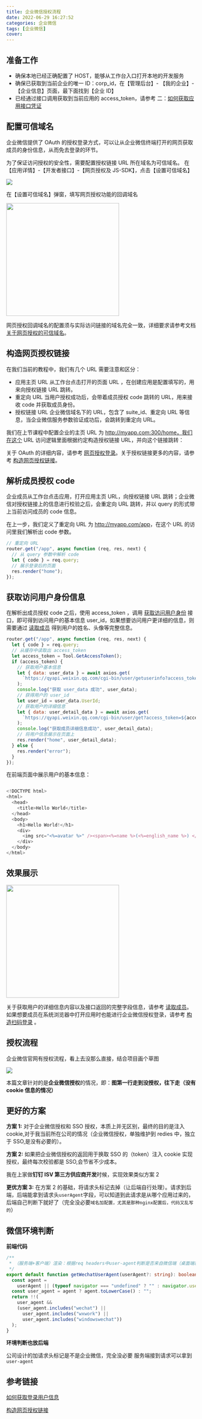 ```yaml
---
title: 企业微信授权流程
date: 2022-06-29 16:27:52
categories: 企业微信
tags: [企业微信]
cover:
---
```


## 准备工作

- 确保本地已经正确配置了 HOST，能够从工作台入口打开本地的开发服务
- 确保已获取到当前企业的唯一 ID：corp_id，在【管理后台】- 【我的企业】-【企业信息】页面，最下面找到【企业 ID】
- 已经通过接口调用获取到当前应用的 access_token，请参考 二：<a href="https://developer.work.weixin.qq.com/tutorial/detail/46" target="_blank" >如何获取应用接口凭证</a>

## 配置可信域名

企业微信提供了 OAuth 的授权登录方式，可以让从企业微信终端打开的网页获取成员的身份信息，从而免去登录的环节。

为了保证访问授权的安全性，需要配置授权链接 URL 所在域名为可信域名。
在【应用详情】-【开发者接口】-【网页授权及 JS-SDK】，点击【设置可信域名】

<img src="http://t-blog-images.aijs.top/img/20220629163014.webp" />

在【设置可信域名】弹窗，填写网页授权功能的回调域名

<img src="http://t-blog-images.aijs.top/img/20220629163042.webp" width=300 />

网页授权回调域名的配置须与实际访问链接的域名完全一致，详细要求请参考文档 <a href="https://developer.work.weixin.qq.com/document/path/91335#%E5%85%B3%E4%BA%8E%E7%BD%91%E9%A1%B5%E6%8E%88%E6%9D%83%E7%9A%84%E5%8F%AF%E4%BF%A1%E5%9F%9F%E5%90%8D" target="_blank" >关于网页授权的可信域名</a>。

## 构造网页授权链接

在我们当前的教程中，我们有几个 URL 需要注意和区分：

- 应用主页 URL
  从工作台点击打开的页面 URL ，在创建应用是配置填写的，用来向授权链接 URL 跳转。
- 重定向 URL
  当用户授权成功后，会带着成员授权 code 跳转的 URL，用来接收 code 并获取成员身份。
- 授权链接 URL
  企业微信域名下的 URL，包含了 suite_id、重定向 URL 等信息，当企业微信服务参数验证成功后，会跳转到重定向 URL。

我们在上节课程中配置企业的主页 URL 为 <a href="http://myapp.com:300/home%EF%BC%8C%E6%88%91%E4%BB%AC%E5%9C%A8%E8%BF%99%E4%B8%AA" target="_blank" >http://myapp.com:300/home，我们在这个 URL</a> 访问逻辑里面根据约定构造授权链接 URL，并向这个链接跳转：

关于 OAuth 的详细内容，请参考 <a href="https://developer.work.weixin.qq.com/document/path/91119" target="_blank" >网页授权登录</a>。关于授权链接更多的内容，请参考 <a href="https://developer.work.weixin.qq.com/document/path/91022" target="_blank" >构造网页授权链接</a>。

## 解析成员授权 code

企业成员从工作台点击应用，打开应用主页 URL，向授权链接 URL 跳转；企业微信对授权链接上的信息进行校验之后，会重定向 URL 跳转，并以 query 的形式带上当前访问成员的 code 信息。

在上一步，我们定义了重定向 URL 为 <a href="http://myapp.com/app%EF%BC%8C%E5%9C%A8%E8%BF%99%E4%B8%AA" target="_blank" > http://myapp.com/app</a>，在这个 URL 的访问里我们解析出 code 参数。

```js
// 重定向 URL
router.get("/app", async function (req, res, next) {
  // 从 query 参数中解析 code
  let { code } = req.query;
  // 展示登录后的页面
  res.render("home");
});
```

## 获取访问用户身份信息

在解析出成员授权 code 之后，使用 access_token ，调用 <a href="https://developer.work.weixin.qq.com/document/path/91023" target="_blank" >获取访问用户身份</a> 接口，即可得到访问用户的基本信息 user_id，如果想要访问用户更详细的信息，则需要通过 <a href="https://developer.work.weixin.qq.com/document/path/90196" target="_blank" >读取成员</a> 得到用户的姓名、头像等完整信息。

```js
router.get("/app", async function (req, res, next) {
  let { code } = req.query;
  // 从缓存中读取出 access_token
  let access_token = Tool.GetAccessToken();
  if (access_token) {
    // 获取用户基本信息
    let { data: user_data } = await axios.get(
      `https://qyapi.weixin.qq.com/cgi-bin/user/getuserinfo?access_token=${access_token}&amp;code=${code}`
    );
    console.log("获取 user_data 成功", user_data);
    // 获得用户的 user_id
    let user_id = user_data.UserId;
    // 获取用户的详细信息
    let { data: user_detail_data } = await axios.get(
      `https://qyapi.weixin.qq.com/cgi-bin/user/get?access_token=${access_token}&amp;userid=${user_id}`
    );
    console.log("获取成员详细信息成功", user_detail_data);
    // 将用户信息展示在页面上
    res.render("home", user_detail_data);
  } else {
    res.render("error");
  }
});
```

在前端页面中展示用户的基本信息：

```js

<!DOCTYPE html>
<html>
  <head>
    <title>Hello World</title>
  </head>
  <body>
    <h1>Hello World!</h1>
    <div>
      <img src="<%=avatar %>" /><span><%=name %>(<%=english_name %>) </span>
    </div>
  </body>
</html>

```

## 效果展示

<img src="http://t-blog-images.aijs.top/img/20220629163741.webp" width=300/>

关于获取用户的详细信息内容以及接口返回的完整字段信息，请参考 <a href="https://developer.work.weixin.qq.com/document/path/90196" target="_blank" >读取成员</a>。如果想要成员在系统浏览器中打开应用时也能进行企业微信授权登录，请参考 <a href="https://developer.work.weixin.qq.com/document/path/91025" target="_blank" >构造扫码登录</a> 。

## 授权流程

企业微信官网有授权流程，看上去没那么直接，结合项目画个草图

<img src="http://t-blog-images.aijs.top/img/20220630093816.webp" />

本篇文章针对的是**企业微信授权**的情况，即：**图第一行走到没授权，往下走（没有 cookie 信息的情况）**

## 更好的方案

**方案 1:** 对于企业微信授权和 SSO 授权，本质上并无区别，最终的目的是注入 cookie,对于我当前所在公司的情况（企业微信授权，单独维护到 redies 中，独立于 SSO,是没有必要的）。

**方案 2:** 如果把企业微信授权的返回用于换取 SSO 的（token）注入 cookie 实现授权，最终每次校验都是 SSO,会节省不少成本。

我在上家做**钉钉 ISV 第三方供应商开发**时候，实现效果类似方案 2

**更优方案 3:** 在方案 2 的基础，将请求头标记去掉（让后端自行处理）。请求到后端，后端能拿到请求头`userAgent`字段，可以知道到此请求是从哪个应用过来的，后端自己判断下就好了（完全没必要`域名加配置，尤其是那种nginx配置后，代码又乱写的`）

## 微信环境判断

**前端代码**

```ts
/**
 * （服务端+客户端）渲染：根据req headers中user-agent判断是否来自微信端（桌面端和手机端）
 */
export default function getWechatUserAgent(userAgent?: string): boolean {
  const agent =
    userAgent || (typeof navigator === "undefined" ? "" : navigator.userAgent);
  const user_agent = agent ? agent.toLowerCase() : "";
  return !!(
    user_agent &&
    (user_agent.includes("wechat") ||
      user_agent.includes("wxwork") ||
      user_agent.includes("windowswechat"))
  );
}
```

**环境判断也放后端**

公司设计的加请求头标记是不是企业微信，完全没必要 服务端接到请求可以拿到`user-agent`

## 参考链接

<a href="https://developer.work.weixin.qq.com/tutorial/detail/47" target="_blank" >如何获取登录用户信息</a>

<a href="https://developer.work.weixin.qq.com/document/path/91022" target="_blank" >构造网页授权链接</a>
